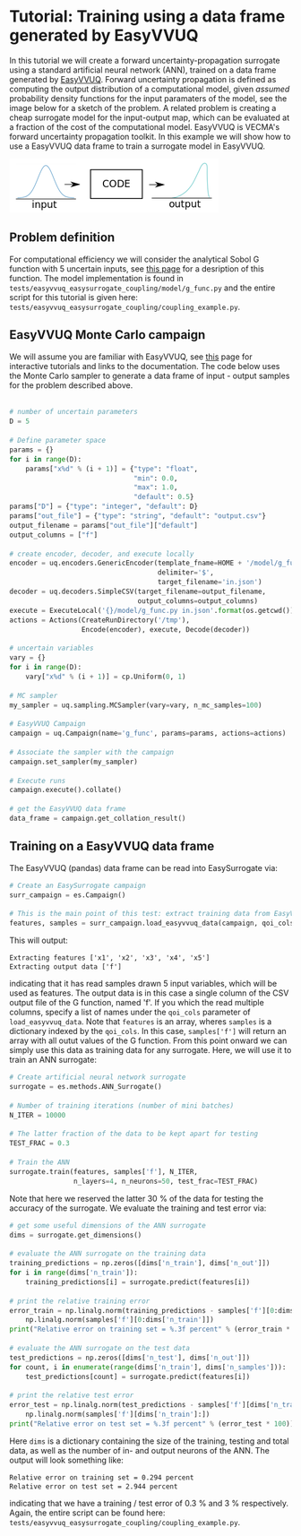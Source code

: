 # Tutorial: Training using a data frame generated by EasyVVUQ

In this tutorial we will create a forward uncertainty-propagation surrogate using a standard artificial neural network (ANN), trained on a data frame generated by [EasyVVUQ](https://github.com/UCL-CCS/EasyVVUQ). Forward uncertainty propagation is defined as computing the output distribution of a computational model, given *assumed* probability density functions for the input paramaters of the model, see the image below for a sketch of the problem. A related problem is creating a cheap surrogate model for the input-output map, which can be evaluated at a fraction of the cost of the computational model. EasyVVUQ is VECMA's forward uncertainty propagation toolkit. In this example we will show how to use a EasyVVUQ data frame to train a surrogate model in EasyVVUQ.

![](forward.png)

## Problem definition

For computational efficiency we will consider the analytical Sobol G function with 5 uncertain inputs, see [this page](https://www.sfu.ca/~ssurjano/gfunc.html) for a desription of this function. The model implementation is found in `tests/easyvvuq_easysurrogate_coupling/model/g_func.py` and the entire script for this tutorial is given here: `tests/easyvvuq_easysurrogate_coupling/coupling_example.py`.

## EasyVVUQ Monte Carlo campaign

We will assume you are familiar with EasyVVUQ, see [this](https://github.com/UCL-CCS/EasyVVUQ) page for interactive tutorials and links to the documentation. The code below uses the Monte Carlo sampler to generate a data frame of input - output samples for the problem described above.

```python

# number of uncertain parameters
D = 5

# Define parameter space
params = {}
for i in range(D):
    params["x%d" % (i + 1)] = {"type": "float",
                               "min": 0.0,
                               "max": 1.0,
                               "default": 0.5}
params["D"] = {"type": "integer", "default": D}
params["out_file"] = {"type": "string", "default": "output.csv"}
output_filename = params["out_file"]["default"]
output_columns = ["f"]

# create encoder, decoder, and execute locally
encoder = uq.encoders.GenericEncoder(template_fname=HOME + '/model/g_func.template',
                                     delimiter='$',
                                     target_filename='in.json')
decoder = uq.decoders.SimpleCSV(target_filename=output_filename,
                                output_columns=output_columns)
execute = ExecuteLocal('{}/model/g_func.py in.json'.format(os.getcwd()))
actions = Actions(CreateRunDirectory('/tmp'),
                  Encode(encoder), execute, Decode(decoder))

# uncertain variables
vary = {}
for i in range(D):
    vary["x%d" % (i + 1)] = cp.Uniform(0, 1)

# MC sampler
my_sampler = uq.sampling.MCSampler(vary=vary, n_mc_samples=100)

# EasyVVUQ Campaign
campaign = uq.Campaign(name='g_func', params=params, actions=actions)

# Associate the sampler with the campaign
campaign.set_sampler(my_sampler)

# Execute runs
campaign.execute().collate()

# get the EasyVVUQ data frame
data_frame = campaign.get_collation_result()
```

## Training on a EasyVVUQ data frame

The EasyVVUQ (pandas) data frame can be read into EasySurrogate via:

```python
# Create an EasySurrogate campaign
surr_campaign = es.Campaign()

# This is the main point of this test: extract training data from EasyVVUQ data frame
features, samples = surr_campaign.load_easyvvuq_data(campaign, qoi_cols='f')
```

This will output:

```
Extracting features ['x1', 'x2', 'x3', 'x4', 'x5']
Extracting output data ['f'] 
```
indicating that it has read samples drawn 5 input variables, which will be used as features. The output data is in this case a single column of the CSV output file of the G function, named 'f'. If you which the read multiple columns, specify a list of names under the `qoi_cols` parameter of `load_easyvvuq_data`. Note that `features` is an array, wheres `samples` is a dictionary indexed by the `qoi_cols`. In this case, `samples['f']` will return an array with all outut values of the G function. From this point onward we can simply use this data as training data for any surrogate. Here, we will use it to train an ANN surrogate:

```python
# Create artificial neural network surrogate
surrogate = es.methods.ANN_Surrogate()

# Number of training iterations (number of mini batches)
N_ITER = 10000

# The latter fraction of the data to be kept apart for testing
TEST_FRAC = 0.3

# Train the ANN
surrogate.train(features, samples['f'], N_ITER,
                n_layers=4, n_neurons=50, test_frac=TEST_FRAC)

```

Note that here we reserved the latter 30 % of the data for testing the accuracy of the surrogate. We evaluate the training and test error via:

```python
# get some useful dimensions of the ANN surrogate
dims = surrogate.get_dimensions()

# evaluate the ANN surrogate on the training data
training_predictions = np.zeros([dims['n_train'], dims['n_out']])
for i in range(dims['n_train']):
    training_predictions[i] = surrogate.predict(features[i])

# print the relative training error
error_train = np.linalg.norm(training_predictions - samples['f'][0:dims['n_train']]) /\
    np.linalg.norm(samples['f'][0:dims['n_train']])
print("Relative error on training set = %.3f percent" % (error_train * 100))

# evaluate the ANN surrogate on the test data
test_predictions = np.zeros([dims['n_test'], dims['n_out']])
for count, i in enumerate(range(dims['n_train'], dims['n_samples'])):
    test_predictions[count] = surrogate.predict(features[i])

# print the relative test error
error_test = np.linalg.norm(test_predictions - samples['f'][dims['n_train']:]) /\
    np.linalg.norm(samples['f'][dims['n_train']:])
print("Relative error on test set = %.3f percent" % (error_test * 100))
```

Here `dims` is a dictionary containing the size of the training, testing and total data, as well as the number of in- and output neurons of the ANN. The output will look something like:

```
Relative error on training set = 0.294 percent
Relative error on test set = 2.944 percent
```
indicating that we have a training / test error of 0.3 % and 3 % respectively. Again, the entire script can be found here: `tests/easyvvuq_easysurrogate_coupling/coupling_example.py`.
